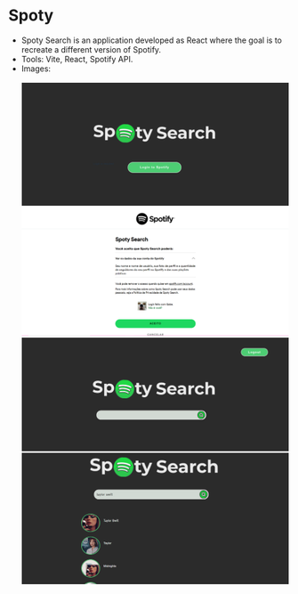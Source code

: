 # Spoty 
- Spoty Search is an application developed as React where the goal is to recreate a different version of Spotify.
- Tools: Vite, React, Spotify API.
- Images:
<br></br>
![SpotySearch Home](Spotylogin.PNG)
![SpotySearch Auth](Spotysearchauthenthify.PNG)
![SpotySearch SearchBar](Spotysearch-search.PNG)
![SpotySearch SearchResults](Spotysearch-results.PNG)
